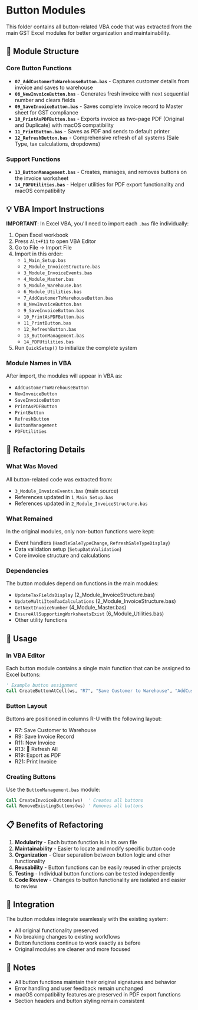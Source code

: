 # Button Modules

This folder contains all button-related VBA code that was extracted from the main GST Excel modules for better organization and maintainability.

## 📁 Module Structure

### Core Button Functions
- **`07_AddCustomerToWarehouseButton.bas`** - Captures customer details from invoice and saves to warehouse
- **`08_NewInvoiceButton.bas`** - Generates fresh invoice with next sequential number and clears fields
- **`09_SaveInvoiceButton.bas`** - Saves complete invoice record to Master sheet for GST compliance
- **`10_PrintAsPDFButton.bas`** - Exports invoice as two-page PDF (Original and Duplicate) with macOS compatibility
- **`11_PrintButton.bas`** - Saves as PDF and sends to default printer
- **`12_RefreshButton.bas`** - Comprehensive refresh of all systems (Sale Type, tax calculations, dropdowns)

### Support Functions
- **`13_ButtonManagement.bas`** - Creates, manages, and removes buttons on the invoice worksheet
- **`14_PDFUtilities.bas`** - Helper utilities for PDF export functionality and macOS compatibility

## 💡 VBA Import Instructions

**IMPORTANT**: In Excel VBA, you'll need to import each `.bas` file individually:

1. Open Excel workbook
2. Press `Alt+F11` to open VBA Editor
3. Go to File → Import File
4. Import in this order:
   - `1_Main_Setup.bas`
   - `2_Module_InvoiceStructure.bas`
   - `3_Module_InvoiceEvents.bas`
   - `4_Module_Master.bas`
   - `5_Module_Warehouse.bas`
   - `6_Module_Utilities.bas`
   - `7_AddCustomerToWarehouseButton.bas`
   - `8_NewInvoiceButton.bas`
   - `9_SaveInvoiceButton.bas`
   - `10_PrintAsPDFButton.bas`
   - `11_PrintButton.bas`
   - `12_RefreshButton.bas`
   - `13_ButtonManagement.bas`
   - `14_PDFUtilities.bas`
5. Run `QuickSetup()` to initialize the complete system

### Module Names in VBA
After import, the modules will appear in VBA as:
- `AddCustomerToWarehouseButton`
- `NewInvoiceButton`
- `SaveInvoiceButton`
- `PrintAsPDFButton`
- `PrintButton`
- `RefreshButton`
- `ButtonManagement`
- `PDFUtilities`

## 🔧 Refactoring Details

### What Was Moved
All button-related code was extracted from:
- `3_Module_InvoiceEvents.bas` (main source)
- References updated in `1_Main_Setup.bas` 
- References updated in `2_Module_InvoiceStructure.bas`

### What Remained
In the original modules, only non-button functions were kept:
- Event handlers (`HandleSaleTypeChange`, `RefreshSaleTypeDisplay`)
- Data validation setup (`SetupDataValidation`)
- Core invoice structure and calculations

### Dependencies
The button modules depend on functions in the main modules:
- `UpdateTaxFieldsDisplay` (2_Module_InvoiceStructure.bas)
- `UpdateMultiItemTaxCalculations` (2_Module_InvoiceStructure.bas)
- `GetNextInvoiceNumber` (4_Module_Master.bas)
- `EnsureAllSupportingWorksheetsExist` (6_Module_Utilities.bas)
- Other utility functions

## 🚀 Usage

### In VBA Editor
Each button module contains a single main function that can be assigned to Excel buttons:

```vb
' Example button assignment
Call CreateButtonAtCell(ws, "R7", "Save Customer to Warehouse", "AddCustomerToWarehouseButton")
```

### Button Layout
Buttons are positioned in columns R-U with the following layout:
- R7: Save Customer to Warehouse
- R9: Save Invoice Record  
- R11: New Invoice
- R13: 🔄 Refresh All
- R19: Export as PDF
- R21: Print Invoice

### Creating Buttons
Use the `ButtonManagement.bas` module:
```vb
Call CreateInvoiceButtons(ws)  ' Creates all buttons
Call RemoveExistingButtons(ws) ' Removes all buttons
```

## 📋 Benefits of Refactoring

1. **Modularity** - Each button function is in its own file
2. **Maintainability** - Easier to locate and modify specific button code
3. **Organization** - Clear separation between button logic and other functionality
4. **Reusability** - Button functions can be easily reused in other projects
5. **Testing** - Individual button functions can be tested independently
6. **Code Review** - Changes to button functionality are isolated and easier to review

## 🔗 Integration

The button modules integrate seamlessly with the existing system:
- All original functionality preserved
- No breaking changes to existing workflows
- Button functions continue to work exactly as before
- Original modules are cleaner and more focused

## 📝 Notes

- All button functions maintain their original signatures and behavior
- Error handling and user feedback remain unchanged
- macOS compatibility features are preserved in PDF export functions
- Section headers and button styling remain consistent
